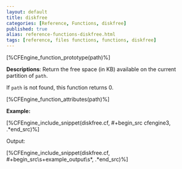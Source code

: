 ```yaml
---
layout: default
title: diskfree
categories: [Reference, Functions, diskfree]
published: true
alias: reference-functions-diskfree.html
tags: [reference, files functions, functions, diskfree]
---
```


[%CFEngine_function_prototype(path)%]

**Descriptions**: Return the free space (in KB) available on the current
partition of `path`.

If `path` is not found, this function returns 0.

[%CFEngine_function_attributes(path)%]

**Example:**  

[%CFEngine_include_snippet(diskfree.cf, #\+begin_src cfengine3, .*end_src)%]

Output:

[%CFEngine_include_snippet(diskfree.cf, #\+begin_src\s+example_output\s*, .*end_src)%]
